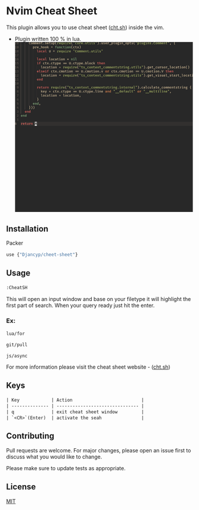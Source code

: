 # Nvim Cheat Sheet

This plugin allows you to use cheat sheet ([cht.sh](https://cht.sh/)) inside the vim.

- Plugin written  100 % in lua. 
![](https://github.com/Djancyp/cheat-sheet/blob/main/images/cheat-sheet.gif)

## Installation

Packer

```bash
use {"Djancyp/cheet-sheet"}
```

## Usage

```bash
:CheatSH
```
This will open an input window and base on your filetype it will highlight the first part of search. When your query ready just hit the enter.
### Ex:
```
lua/for
```
```
git/pull
```
```
js/async
```
For more information please visit the cheat sheet website -  ([cht.sh](https://cht.sh/))

## Keys
```
| Key            | Action                          |
| -------------- | ------------------------------- |
| q              | exit cheat sheet window         |
| `<CR>`(Enter)  | activate the seah               |
```

## Contributing
Pull requests are welcome. For major changes, please open an issue first to discuss what you would like to change.

Please make sure to update tests as appropriate.

## License
[MIT](https://choosealicense.com/licenses/mit/)
